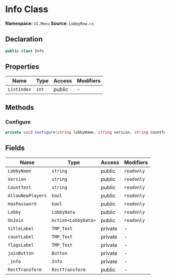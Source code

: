# Info Class

**Namespace:** `UI.Menu`
**Source:** `LobbyRow.cs`

## Declaration

```csharp
public class Info
```

## Properties

| Name | Type | Access | Modifiers |
|------|------|--------|-----------|
| `ListIndex` | `int` | public | - |

## Methods

### Configure

```csharp
private void Configure(string lobbyName, string version, string countText, bool allowNewPlayers, bool passworded)
```

## Fields

| Name | Type | Access | Modifiers |
|------|------|--------|-----------|
| `LobbyName` | `string` | public | `readonly` |
| `Version` | `string` | public | `readonly` |
| `CountText` | `string` | public | `readonly` |
| `AllowNewPlayers` | `bool` | public | `readonly` |
| `HasPassword` | `bool` | public | `readonly` |
| `Lobby` | `LobbyData` | public | `readonly` |
| `OnJoin` | `Action<LobbyData>` | public | `readonly` |
| `titleLabel` | `TMP_Text` | private | - |
| `countLabel` | `TMP_Text` | private | - |
| `flagsLabel` | `TMP_Text` | private | - |
| `joinButton` | `Button` | private | - |
| `_info` | `Info` | private | - |
| `RectTransform` | `RectTransform` | public | - |

